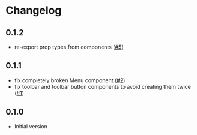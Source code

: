 # Changelog

## 0.1.2

- re-export prop types from components ([#5](https://github.com/seaofvoices/react-roblox-studio-plugin/pull/5))

## 0.1.1

- fix completely broken Menu component ([#2](https://github.com/seaofvoices/react-roblox-studio-plugin/pull/2))
- fix toolbar and toolbar button components to avoid creating them twice ([#1](https://github.com/seaofvoices/react-roblox-studio-plugin/pull/1))

## 0.1.0

- Initial version
